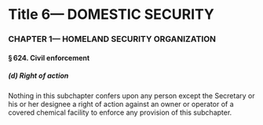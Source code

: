 
# Title 6— DOMESTIC SECURITY
### CHAPTER 1— HOMELAND SECURITY ORGANIZATION
#### § 624. Civil enforcement
##### (d) Right of action

Nothing in this subchapter confers upon any person except the Secretary or his or her designee a right of action against an owner or operator of a covered chemical facility to enforce any provision of this subchapter.
